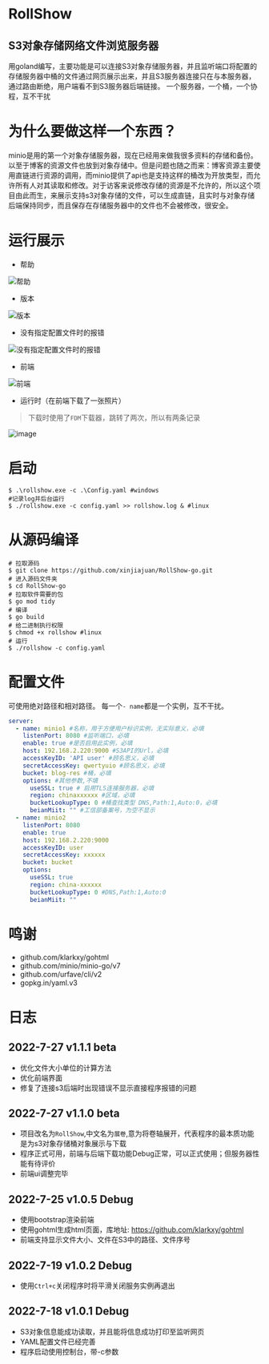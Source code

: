 # RollShow
## S3对象存储网络文件浏览服务器
用goland编写，主要功能是可以连接S3对象存储服务器，并且监听端口将配置的存储服务器中桶的文件通过网页展示出来，并且S3服务器连接只在与本服务器，通过路由断绝，用户端看不到S3服务器后端链接。
一个服务器，一个桶，一个协程，互不干扰

# 为什么要做这样一个东西？
minio是用的第一个对象存储服务器，现在已经用来做我很多资料的存储和备份。以至于博客的资源文件也放到对象存储中。但是问题也随之而来：博客资源主要使用直链进行资源的调用，而minio提供了api也是支持这样的桶改为开放类型，而允许所有人对其读取和修改。对于访客来说修改存储的资源是不允许的，所以这个项目由此而生，来展示支持s3对象存储的文件，可以生成直链，且实时与对象存储后端保持同步，而且保存在存储服务器中的文件也不会被修改，很安全。

# 运行展示

- 帮助


![帮助](https://user-images.githubusercontent.com/36360150/181196704-b3c181af-2bb4-48d9-98fd-9bb5014eb07d.png)

- 版本


![版本](https://user-images.githubusercontent.com/36360150/181196985-9b3582fa-85ce-4f09-b7c5-bfaba65282dc.png)

- 没有指定配置文件时的报错


![没有指定配置文件时的报错](https://user-images.githubusercontent.com/36360150/181197134-964d9a68-2a62-42d3-86cd-0ce95f9c5019.png)

- 前端


![前端](https://user-images.githubusercontent.com/36360150/181198844-ed326676-d0c0-48e6-a0e7-6165a90c9f12.png)

- 运行时（在前端下载了一张照片）
> 下载时使用了`FDM`下载器，跳转了两次，所以有两条记录

![image](https://user-images.githubusercontent.com/36360150/181199611-8fb68449-9db4-4a82-95f3-2c931f56299f.png)

# 启动
```shell
$ .\rollshow.exe -c .\Config.yaml #windows
#记录log并后台运行
$ ./rollshow.exe -c config.yaml >> rollshow.log & #linux
```

# 从源码编译
```shell
# 拉取源码
$ git clone https://github.com/xinjiajuan/RollShow-go.git
# 进入源码文件夹
$ cd RollShow-go
# 拉取软件需要的包
$ go mod tidy
# 编译
$ go build
# 给二进制执行权限
$ chmod +x rollshow #linux
# 运行
$ ./rollshow -c config.yaml
```
# 配置文件
可使用绝对路径和相对路径。
每一个`- name`都是一个实例，互不干扰。

```yaml
server:
  - name: minio1 #名称，用于方便用户标识实例，无实际意义，必填
    listenPort: 8080 #监听端口，必填
    enable: true #是否启用此实例，必填
    host: 192.168.2.220:9000 #S3API的Url，必填
    accessKeyID: 'API user' #顾名思义，必填
    secretAccessKey: qwertyuio #顾名思义，必填
    bucket: blog-res #桶，必填
    options: #其他参数,不填
      useSSL: true # 启用TLS连接服务器，必填
      region: chinaxxxxxx #区域，必填
      bucketLookupType: 0 #桶查找类型 DNS,Path:1,Auto:0，必填
      beianMiit: "" #工信部备案号，为空不显示
  - name: minio2
    listenPort: 8080
    enable: true
    host: 192.168.2.220:9000
    accessKeyID: user
    secretAccessKey: xxxxxx
    bucket: bucket
    options:
      useSSL: true
      region: china-xxxxxx
      bucketLookupType: 0 #DNS,Path:1,Auto:0
      beianMiit: ""
```

# 鸣谢

- github.com/klarkxy/gohtml
- github.com/minio/minio-go/v7
- github.com/urfave/cli/v2
- gopkg.in/yaml.v3

# 日志

## 2022-7-27 v1.1.1 beta

- 优化文件大小单位的计算方法
- 优化前端界面
- 修复了连接s3后端时出现错误不显示直接程序报错的问题

## 2022-7-27 v1.1.0 beta

- 项目改名为`RollShow`,中文名为`展卷`,意为将卷轴展开，代表程序的最本质功能是为s3对象存储桶对象展示与下载
- 程序正式可用，前端与后端下载功能Debug正常，可以正式使用；但服务器性能有待评价
- 前端ui调整完毕

## 2022-7-25 v1.0.5 Debug

- 使用bootstrap渲染前端
- 使用gohtml生成html页面，库地址: https://github.com/klarkxy/gohtml
- 前端支持显示文件大小、文件在S3中的路径、文件序号

## 2022-7-19 v1.0.2 Debug

- 使用`Ctrl+c`关闭程序时将平滑关闭服务实例再退出
## 2022-7-18 v1.0.1 Debug

- S3对象信息能成功读取，并且能将信息成功打印至监听网页
- YAML配置文件已经完善
- 程序启动使用控制台，带-c参数
